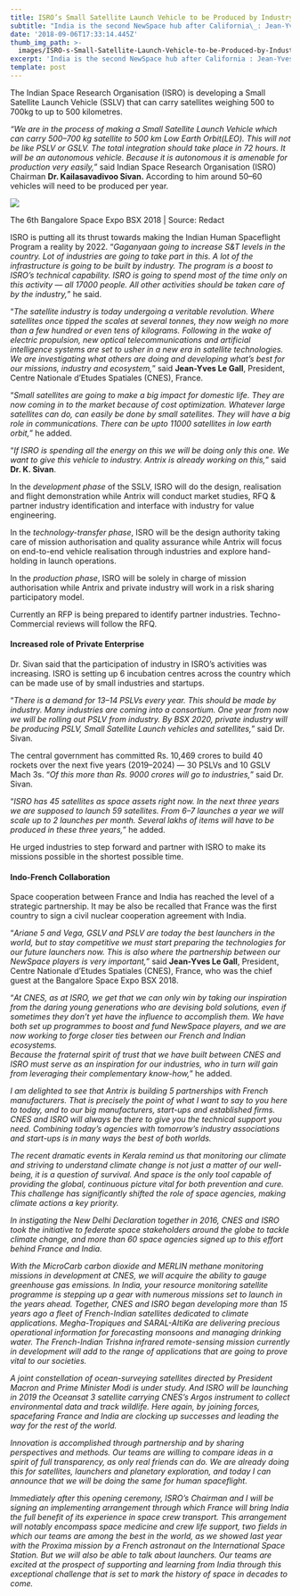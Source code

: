 ```yaml
---
title: ISRO’s Small Satellite Launch Vehicle to be Produced by Industry Consortium
subtitle: "India is the second NewSpace hub after California\_: Jean-Yves Le Gall,\_CNES"
date: '2018-09-06T17:33:14.445Z'
thumb_img_path: >-
  images/ISRO-s-Small-Satellite-Launch-Vehicle-to-be-Produced-by-Industry-Consortium/1*6bXLtDNcT18kOYm3kmzcjg.jpeg
excerpt: 'India is the second NewSpace hub after California : Jean-Yves Le Gall, CNES'
template: post
---
```

The Indian Space Research Organisation (ISRO) is developing a Small Satellite Launch Vehicle (SSLV) that can carry satellites weighing 500 to 700kg to up to 500 kilometres.

*“We are in the process of making a Small Satellite Launch Vehicle which can carry 500–700 kg satellite to 500 km Low Earth Orbit(LEO). This will not be like PSLV or GSLV. The total integration should take place in 72 hours. It will be an autonomous vehicle. Because it is autonomous it is amenable for production very easily,”* said Indian Space Research Organisation (ISRO) Chairman **Dr. Kailasavadivoo Sivan.** According to him around 50–60 vehicles will need to be produced per year.

![](/images/ISRO-s-Small-Satellite-Launch-Vehicle-to-be-Produced-by-Industry-Consortium/1*6bXLtDNcT18kOYm3kmzcjg.jpeg)

<figcaption>The 6th Bangalore Space Expo BSX 2018 | Source:&nbsp;Redact</figcaption>

ISRO is putting all its thrust towards making the Indian Human Spaceflight Program a reality by 2022. “*Gaganyaan going to increase S&T levels in the country. Lot of industries are going to take part in this. A lot of the infrastructure is going to be built by industry. The program is a boost to ISRO’s technical capability. ISRO is going to spend most of the time only on this activity — all 17000 people. All other activities should be taken care of by the industry,*” he said.

“*The satellite industry is today undergoing a veritable revolution. Where satellites once tipped the scales at several tonnes, they now weigh no more than a few hundred or even tens of kilograms. Following in the wake of electric propulsion, new optical telecommunications and artificial intelligence systems are set to usher in a new era in satellite technologies. We are investigating what others are doing and developing what’s best for our missions, industry and ecosystem,*” said **Jean-Yves Le Gall**, President, Centre Nationale d’Etudes Spatiales (CNES), France.

“*Small satellites are going to make a big impact for domestic life. They are now coming in to the market because of cost optimization. Whatever large satellites can do, can easily be done by small satellites. They will have a big role in communications. There can be upto 11000 satellites in low earth orbit,*” he added.

“*If ISRO is spending all the energy on this we will be doing only this one. We want to give this vehicle to industry. Antrix is already working on this,*” said **Dr. K. Sivan**.

In the *development phase* of the SSLV, ISRO will do the design, realisation and flight demonstration while Antrix will conduct market studies, RFQ & partner industry identification and interface with industry for value engineering.

In the *technology-transfer phase*, ISRO will be the design authority taking care of mission authorisation and quality assurance while Antrix will focus on end-to-end vehicle realisation through industries and explore hand-holding in launch operations.

In the *production phase*, ISRO will be solely in charge of mission authorisation while Antrix and private industry will work in a risk sharing participatory model.

Currently an RFP is being prepared to identify partner industries. Techno-Commercial reviews will follow the RFQ.

#### Increased role of Private Enterprise

Dr. Sivan said that the participation of industry in ISRO’s activities was increasing. ISRO is setting up 6 incubation centres across the country which can be made use of by small industries and startups.

“*There is a demand for 13–14 PSLVs every year. This should be made by industry. Many industries are coming into a consortium. One year from now we will be rolling out PSLV from industry. By BSX 2020, private industry will be producing PSLV, Small Satellite Launch vehicles and satellites,*” said Dr. Sivan.

The central government has committed Rs. 10,469 crores to build 40 rockets over the next five years (2019–2024) — 30 PSLVs and 10 GSLV Mach 3s. “*Of this more than Rs. 9000 crores will go to industries,*” said Dr. Sivan.

“*ISRO has 45 satellites as space assets right now. In the next three years we are supposed to launch 59 satellites. From 6–7 launches a year we will scale up to 2 launches per month. Several lakhs of items will have to be produced in these three years,*” he added.

He urged industries to step forward and partner with ISRO to make its missions possible in the shortest possible time.

#### Indo-French Collaboration

Space cooperation between France and India has reached the level of a strategic partnership. It may be also be recalled that France was the first country to sign a civil nuclear cooperation agreement with India.

“*Ariane 5 and Vega, GSLV and PSLV are today the best launchers in the world, but to stay competitive we must start preparing the technologies for our future launchers now. This is also where the partnership between our NewSpace players is very important,*” said **Jean-Yves Le Gall**, President, Centre Nationale d’Etudes Spatiales (CNES), France, who was the chief guest at the Bangalore Space Expo BSX 2018.

“*At CNES, as at ISRO, we get that we can only win by taking our inspiration from the daring young generations who are devising bold solutions, even if sometimes they don’t yet have the influence to accomplish them. We have both set up programmes to boost and fund NewSpace players, and we are now working to forge closer ties between our French and Indian ecosystems.  
Because the fraternal spirit of trust that we have built between CNES and ISRO must serve as an inspiration for our industries, who in turn will gain from leveraging their complementary know-how,*” he added.

*I am delighted to see that Antrix is building 5 partnerships with French manufacturers. That is precisely the point of what I want to say to you here to today, and to our big manufacturers, start-ups and established firms. CNES and ISRO will always be there to give you the technical support you need. Combining today’s agencies with tomorrow’s industry associations and start-ups is in many ways the best of both worlds.*

*The recent dramatic events in Kerala remind us that monitoring our climate and striving to understand climate change is not just a matter of our well-being, it is a question of survival. And space is the only tool capable of providing the global, continuous picture vital for both prevention and cure. This challenge has significantly shifted the role of space agencies, making climate actions a key priority.*

*In instigating the New Delhi Declaration together in 2016, CNES and ISRO took the initiative to federate space stakeholders around the globe to tackle climate change, and more than 60 space agencies signed up to this effort behind France and India.*

*With the MicroCarb carbon dioxide and MERLIN methane monitoring missions in development at CNES, we will acquire the ability to gauge greenhouse gas emissions. In India, your resource monitoring satellite programme is stepping up a gear with numerous missions set to launch in the years ahead. Together, CNES and ISRO began developing more than 15 years ago a fleet of French-Indian satellites dedicated to climate applications. Megha-Tropiques and SARAL-AItiKa are delivering precious operational information for forecasting monsoons and managing drinking water. The French-Indian Trishna infrared remote-sensing mission currently in development will add to the range of applications that are going to prove vital to our societies.*

*A joint constellation of ocean-surveying satellites directed by President Macron and Prime Minister Modi is under study. And ISRO will be launching in 2019 the Oceansat 3 satellite carrying CNES’s Argos instrument to collect environmental data and track wildlife. Here again, by joining forces, spacefaring France and India are clocking up successes and leading the way for the rest of the world.*

*Innovation is accomplished through partnership and by sharing perspectives and methods. Our teams are willing to compare ideas in a spirit of full transparency, as only real friends can do. We are already doing this for satellites, launchers and planetary exploration, and today I can announce that we will be doing the same for human spaceflight.*

*Immediately after this opening ceremony, ISRO’s Chairman and I will be signing an implementing arrangement through which France will bring India the full benefit of its experience in space crew transport. This arrangement will notably encompass space medicine and crew life support, two fields in which our teams are among the best in the world, as we showed last year with the Proxima mission by a French astronaut on the International Space Station. But we will also be able to talk about launchers. Our teams are excited at the prospect of supporting and learning from India through this exceptional challenge that is set to mark the history of space in decades to come.*
